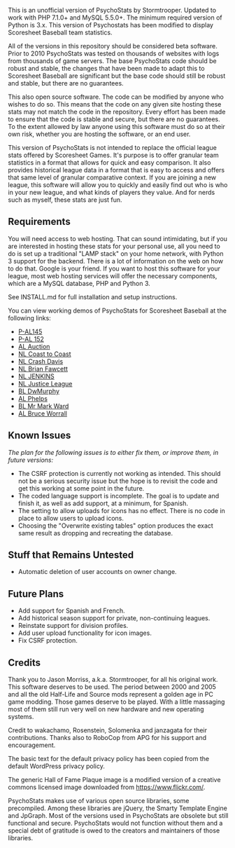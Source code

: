 This is an unofficial version of PsychoStats by Stormtrooper. Updated to work with PHP 7.1.0+ and MySQL 5.5.0+.  The minimum required version of Python is 3.x.  This version of Psychostats has been modified to display Scoresheet Baseball team statistics.

All of the versions in this repository should be considered beta software.  Prior to 2010 PsychoStats was tested on thousands of websites with logs from thousands of game servers.  The base PsychoStats code should be robust and stable, the changes that have been made to adapt this to Scoresheet Baseball are significant but the base code should still be robust and stable, but there are no guarantees.

This also open source software.  The code can be modified by anyone who wishes to do so.  This means that the code on any given site hosting these stats may not match the code in the repository.  Every effort has been made to ensure that the code is stable and secure, but there are no guarantees.  To the extent allowed by law anyone using this software must do so at their own risk, whether you are hosting the software, or an end user.

This version of PsychoStats is not intended to replace the official league stats offered by Scoresheet Games.  It's purpose is to offer granular team statistics in a format that allows for quick and easy comparison.  It also provides historical league data in a format that is easy to access and offers that same level of granular comparative context.  If you are joining a new league, this software will allow you to quickly and easily find out who is who in your new league, and what kinds of players they value.  And for nerds such as myself, these stats are just fun.

## **Requirements**

You will need access to web hosting.  That can sound intimidating, but if you are interested in hosting these stats for your personal use, all you need to do is set up a traditional "LAMP stack" on your home network, with Python 3 support for the backend.  There is a lot of information on the web on how to do that.  Google is your friend.  If you want to host this software for your league, most web hosting services will offer the necessary components, which are a MySQL database, PHP and Python 3.

See INSTALL.md for full installation and setup instructions.


You can view working demos of PsychoStats for Scoresheet Baseball at the following links: 

* [P-AL145](https://displaced.zone/psss_bb_145/ "P-AL145")
* [P-AL 152](https://displaced.zone/psss_bb_152/ "P-AL152")
* [AL Auction](https://displaced.zone/psss_bb_auction/ "AL Auction")
* [NL Coast to Coast](https://displaced.zone/psss_bb_coast/ "NL Coast to Coast")
* [NL Crash Davis](https://displaced.zone/psss_bb_crash/ "NL Crash Davis")
* [NL Brian Fawcett](https://displaced.zone/psss_bb_fawcett/ "NL Brian Fawcett")
* [NL JENKINS](https://displaced.zone/psss_bb_jenkins/ "NL JENKINS")
* [NL Justice League](https://displaced.zone/psss_bb_justice/ "NL Justice League")
* [BL DwMurphy](https://displaced.zone/psss_bb_murphy/ "BL DwMurphy")
* [AL Phelps](https://displaced.zone/psss_bb_phelps/ "AL Phelps")
* [BL Mr Mark Ward](https://displaced.zone/psss_bb_ward/ "BL Mr Mark Ward")
* [AL Bruce Worrall](https://displaced.zone/psss_bb_worrall/ "AL Bruce Worrall")


## **Known Issues**

*The plan for the following issues is to either fix them, or improve them, in future versions:*

* The CSRF protection is currently not working as intended.  This should not be a serious security issue but the hope is to revisit the code and get this working at some point in the future.
* The coded language support is incomplete.  The goal is to update and finish it, as well as add support, at a minimum, for Spanish.
* The setting to allow uploads for icons has no effect.  There is no code in place to allow users to upload icons.
* Choosing the "Overwrite existing tables" option produces the exact same result as dropping and recreating the database.


## **Stuff that Remains Untested**

* Automatic deletion of user accounts on owner change.


## **Future Plans**

* Add support for Spanish and French.
* Add historical season support for private, non-continuing leagues.
* Reinstate support for division profiles.
* Add user upload functionality for icon images.
* Fix CSRF protection.


## **Credits**

Thank you to Jason Morriss, a.k.a. Stormtrooper, for all his original work. This software deserves to be used. The period between 2000 and 2005 and all the old Half-Life and Source mods represent a golden age in PC game modding. Those games deserve to be played. With a little massaging most of them still run very well on new hardware and new operating systems.

Credit to wakachamo, Rosenstein, Solomenka and janzagata for their contributions.  Thanks also to RoboCop from APG for his support and encouragement.

The basic text for the default privacy policy has been copied from the default WordPress privacy policy.

The generic Hall of Fame Plaque image is a modified version of a creative commons licensed image downloaded from https://www.flickr.com/.

PsychoStats makes use of various open source libraries, some precompiled.  Among these libraries are jQuery, the Smarty Template Engine and JpGraph.  Most of the versions used in PsychoStats are obsolete but still functional and secure.  PsychoStats would not function without them and a special debt of gratitude is owed to the creators and maintainers of those libraries.
